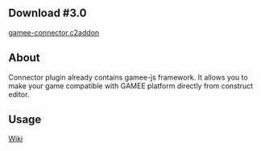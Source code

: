 ## Download #3.0

[gamee-connector.c2addon](https://github.com/gameeapp/gamee-js-construct2/raw/master/plugin/gamee-connector.c2addon)

## About

Connector plugin already contains gamee-js framework. It allows you to make your game compatible with GAMEE platform directly from construct editor. 

## Usage

[Wiki](https://github.com/gameeapp/gamee-js-construct2/wiki)
